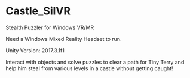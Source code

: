 # Castle_SilVR
Stealth Puzzler for Windows VR/MR

Need a Windows Mixed Reality Headset to run. 

Unity Version: 2017.3.1f1

Interact with objects and solve puzzles to clear a path for Tiny Terry and help him steal from various levels in a castle without getting caught! 
